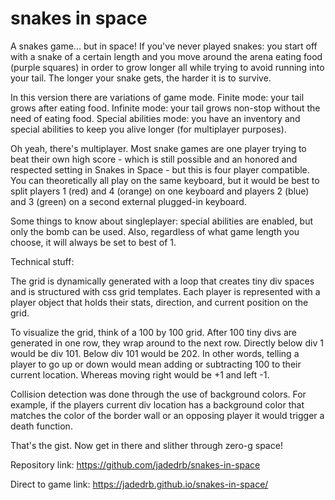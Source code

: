 # snakes in space

A snakes game... but in space! If you've never played snakes: you start off with a snake of a certain length
and you move around the arena eating food (purple squares) in order to grow longer all while trying to 
avoid running into your tail. The longer your snake gets, the harder it is to survive. 

In this version there are variations of game mode. Finite mode: your tail grows after eating food.
Infinite mode: your tail grows non-stop without the need of eating food. Special abilities mode: you
have an inventory and special abilities to keep you alive longer (for multiplayer purposes).

Oh yeah, there's multiplayer. Most snake games are one player trying to beat their own high score - which is still 
possible and an honored and respected setting in Snakes in Space - but this is four player compatible. 
You can theoretically all play on the same keyboard, but it would be best to split players 1 (red) and 4 (orange)
on one keyboard and players 2 (blue) and 3 (green) on a second external plugged-in keyboard.

Some things to know about singleplayer: special abilities are enabled, but only the bomb can be used.
Also, regardless of what game length you choose, it will always be set to best of 1.

Technical stuff:

The grid is dynamically generated with a loop that creates tiny div spaces and is structured with css grid 
templates. Each player is represented with a player object that holds their stats, direction, and current 
position on the grid. 

To visualize the grid, think of a 100 by 100 grid. After 100 tiny divs are generated in one row, they wrap
around to the next row. Directly below div 1 would be div 101. Below div 101 would be 202. In other words,
telling a player to go up or down would mean adding or subtracting 100 to their current location. Whereas 
moving right would be +1 and left -1.

Collision detection was done through the use of background colors. For example, if the players current div 
location has a background color that matches the color of the border wall or an opposing player it would 
trigger a death function.

That's the gist. Now get in there and slither through zero-g space!

Repository link: https://github.com/jadedrb/snakes-in-space

Direct to game link: https://jadedrb.github.io/snakes-in-space/
